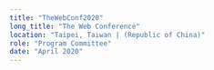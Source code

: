 ```yaml
---
title: "TheWebConf2020"
long_title: "The Web Conference"
location: "Taipei, Taiwan | (Republic of China)"
role: "Program Committee"
date: "April 2020"
---
```

